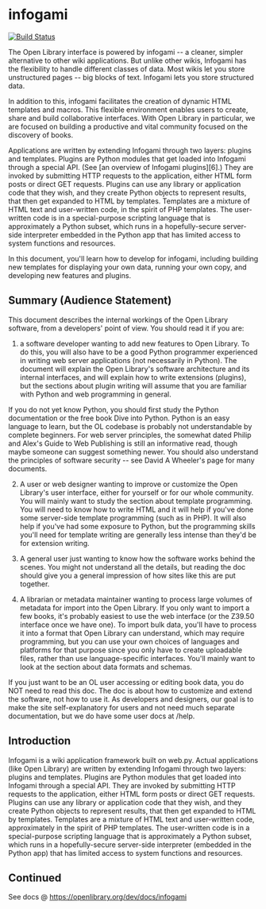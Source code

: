 # infogami
[![Build Status](https://travis-ci.org/internetarchive/infogami.svg?branch=master)](https://travis-ci.org/internetarchive/infogami)

The Open Library interface is powered by infogami -- a cleaner, simpler alternative to other wiki applications. But unlike other wikis, Infogami has the flexibility to handle different classes of data. Most wikis let you store unstructured pages -- big blocks of text. Infogami lets you store structured data.

In addition to this, infogami facilitates the creation of dynamic HTML templates and macros. This flexible environment enables users to create, share and build collaborative interfaces. With Open Library in particular, we are focused on building a productive and vital community focused on the discovery of books.

Applications are written by extending Infogami through two layers: plugins and templates. Plugins are Python modules that get loaded into Infogami through a special API. (See [an overview of Infogami plugins][6].) They are invoked by submitting HTTP requests to the application, either HTML form posts or direct GET requests. Plugins can use any library or application code that they wish, and they create Python objects to represent results, that then get expanded to HTML by templates. Templates are a mixture of HTML text and user-written code, in the spirit of PHP templates. The user-written code is in a special-purpose scripting language that is approximately a Python subset, which runs in a hopefully-secure server-side interpreter embedded in the Python app that has limited access to system functions and resources.

In this document, you'll learn how to develop for infogami, including building new templates for displaying your own data, running your own copy, and developing new features and plugins.

## Summary (Audience Statement)

This document describes the internal workings of the Open Library software, from a developers' point of view. You should read it if you are:

1) a software developer wanting to add new features to Open Library. To do this, you will also have to be a good Python programmer experienced in writing web server applications (not necessarily in Python). The document will explain the Open Library's software architecture and its internal interfaces, and will explain how to write extensions (plugins), but the sections about plugin writing will assume that you are familiar with Python and web programming in general.

If you do not yet know Python, you should first study the Python documentation or the free book Dive into Python. Python is an easy language to learn, but the OL codebase is probably not understandable by complete beginners.
For web server principles, the somewhat dated Philip and Alex's Guide to Web Publishing is still an informative read, though maybe someone can suggest something newer. You should also understand the principles of software security -- see David A Wheeler's page for many documents.

2) A user or web designer wanting to improve or customize the Open Library's user interface, either for yourself or for our whole community. You will mainly want to study the section about template programming. You will need to know how to write HTML and it will help if you've done some server-side template programming (such as in PHP). It will also help if you've had some exposure to Python, but the programming skills you'll need for template writing are generally less intense than they'd be for extension writing.

3) A general user just wanting to know how the software works behind the scenes. You might not understand all the details, but reading the doc should give you a general impression of how sites like this are put together.

4) A librarian or metadata maintainer wanting to process large volumes of metadata for import into the Open Library. If you only want to import a few books, it's probably easiest to use the web interface (or the Z39.50 interface once we have one). To import bulk data, you'll have to process it into a format that Open Library can understand, which may require programming, but you can use your own choices of languages and platforms for that purpose since you only have to create uploadable files, rather than use language-specific interfaces. You'll mainly want to look at the section about data formats and schemas.

If you just want to be an OL user accessing or editing book data, you do NOT need to read this doc. The doc is about how to customize and extend the software, not how to use it. As developers and designers, our goal is to make the site self-explanatory for users and not need much separate documentation, but we do have some user docs at /help.

## Introduction

Infogami is a wiki application framework built on web.py. Actual applications (like Open Library) are written by extending Infogami through two layers: plugins and templates. Plugins are Python modules that get loaded into Infogami through a special API. They are invoked by submitting HTTP requests to the application, either HTML form posts or direct GET requests. Plugins can use any library or application code that they wish, and they create Python objects to represent results, that then get expanded to HTML by templates. Templates are a mixture of HTML text and user-written code, approximately in the spirit of PHP templates. The user-written code is in a special-purpose scripting language that is approximately a Python subset, which runs in a hopefully-secure server-side interpreter (embedded in the Python app) that has limited access to system functions and resources.

## Continued

See docs @ https://openlibrary.org/dev/docs/infogami

